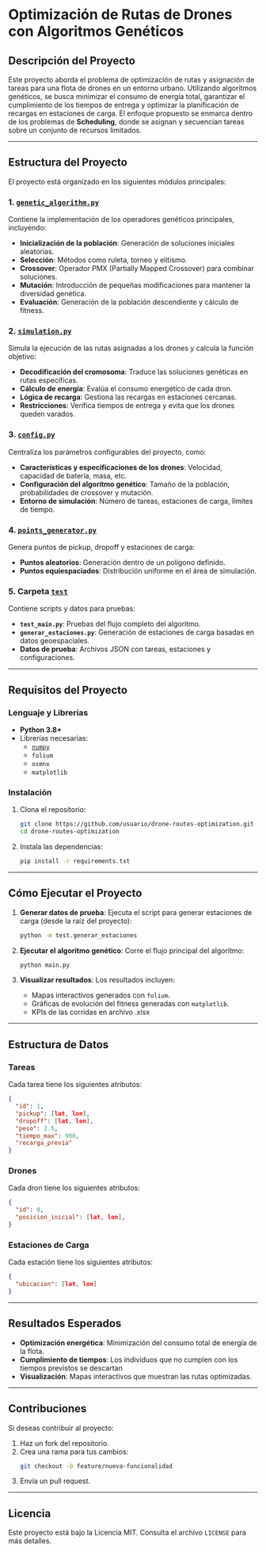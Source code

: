 # **Optimización de Rutas de Drones con Algoritmos Genéticos**

## **Descripción del Proyecto**

Este proyecto aborda el problema de optimización de rutas y asignación de tareas para una flota de drones en un entorno urbano. Utilizando algoritmos genéticos, se busca minimizar el consumo de energía total, garantizar el cumplimiento de los tiempos de entrega y optimizar la planificación de recargas en estaciones de carga. El enfoque propuesto se enmarca dentro de los problemas de **Scheduling**, donde se asignan y secuencian tareas sobre un conjunto de recursos limitados.

---

## **Estructura del Proyecto**

El proyecto está organizado en los siguientes módulos principales:

### **1. [`genetic_algorithm.py`](genetic_algorithm.py)**

Contiene la implementación de los operadores genéticos principales, incluyendo:

- **Inicialización de la población**: Generación de soluciones iniciales aleatorias.
- **Selección**: Métodos como ruleta, torneo y elitismo.
- **Crossover**: Operador PMX (Partially Mapped Crossover) para combinar soluciones.
- **Mutación**: Introducción de pequeñas modificaciones para mantener la diversidad genética.
- **Evaluación**: Generación de la población descendiente y cálculo de fitness.

### **2. [`simulation.py`](simulation.py)**

Simula la ejecución de las rutas asignadas a los drones y calcula la función objetivo:

- **Decodificación del cromosoma**: Traduce las soluciones genéticas en rutas específicas.
- **Cálculo de energía**: Evalúa el consumo energético de cada dron.
- **Lógica de recarga**: Gestiona las recargas en estaciones cercanas.
- **Restricciones**: Verifica tiempos de entrega y evita que los drones queden varados.

### **3. [`config.py`](config.py)**

Centraliza los parámetros configurables del proyecto, como:

- **Características y especificaciones de los drones**: Velocidad, capacidad de batería, masa, etc.
- **Configuración del algoritmo genético**: Tamaño de la población, probabilidades de crossover y mutación.
- **Entorno de simulación**: Número de tareas, estaciones de carga, límites de tiempo.

### **4. [`points_generator.py`](points_generator.py)**

Genera puntos de pickup, dropoff y estaciones de carga:

- **Puntos aleatorios**: Generación dentro de un polígono definido.
- **Puntos equiespaciados**: Distribución uniforme en el área de simulación.

### **5. Carpeta [`test`](test)**

Contiene scripts y datos para pruebas:

- **`test_main.py`**: Pruebas del flujo completo del algoritmo.
- **`generar_estaciones.py`**: Generación de estaciones de carga basadas en datos geoespaciales.
- **Datos de prueba**: Archivos JSON con tareas, estaciones y configuraciones.

---

## **Requisitos del Proyecto**

### **Lenguaje y Librerías**

- **Python 3.8+**
- Librerías necesarias:
  - [`numpy`](/Users/facundososa/Library/Python/3.9/lib/python/site-packages/numpy/__init__.py)
  - `folium`
  - `osmnx`
  - `matplotlib`

### **Instalación**

1. Clona el repositorio:
   ```bash
   git clone https://github.com/usuario/drone-routes-optimization.git
   cd drone-routes-optimization
   ```
2. Instala las dependencias:
   ```bash
   pip install -r requirements.txt
   ```

---

## **Cómo Ejecutar el Proyecto**

1. **Generar datos de prueba**:
   Ejecuta el script para generar estaciones de carga (desde la raíz del proyecto):

   ```bash
   python -m test.generar_estaciones 
   ```

2. **Ejecutar el algoritmo genético**:
   Corre el flujo principal del algoritmo:

   ```bash
   python main.py
   ```

3. **Visualizar resultados**:
   Los resultados incluyen:
   - Mapas interactivos generados con `folium`.
   - Gráficas de evolución del fitness generadas con `matplotlib`.
   - KPIs de las corridas en archivo .xlsx

---

## **Estructura de Datos**

### **Tareas**

Cada tarea tiene los siguientes atributos:

```json
{
  "id": 1,
  "pickup": [lat, lon],
  "dropoff": [lat, lon],
  "peso": 2.5,
  "tiempo_max": 900,
  "recarga_previa"
}
```

### **Drones**

Cada dron tiene los siguientes atributos:

```json
{
  "id": 0,
  "posicion_inicial": [lat, lon],
}
```

### **Estaciones de Carga**

Cada estación tiene los siguientes atributos:

```json
{
  "ubicacion": [lat, lon]
}
```

---

## **Resultados Esperados**

- **Optimización energética**: Minimización del consumo total de energía de la flota.
- **Cumplimiento de tiempos**: Los individuos que no cumplen con los tiempos previstos se descartan
- **Visualización**: Mapas interactivos que muestran las rutas optimizadas.

---

## **Contribuciones**

Si deseas contribuir al proyecto:

1. Haz un fork del repositorio.
2. Crea una rama para tus cambios:
   ```bash
   git checkout -b feature/nueva-funcionalidad
   ```
3. Envía un pull request.

---

## **Licencia**

Este proyecto está bajo la Licencia MIT. Consulta el archivo `LICENSE` para más detalles.